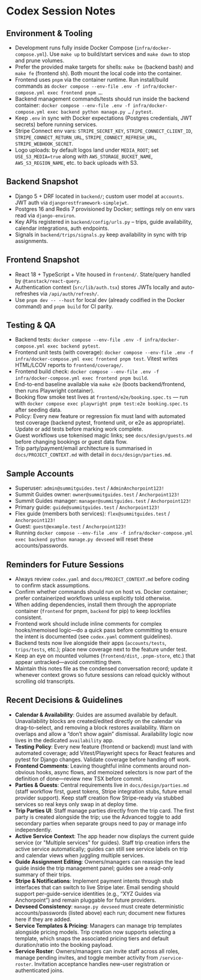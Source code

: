 # Codex Session Notes

## Environment & Tooling
- Development runs fully inside Docker Compose (`infra/docker-compose.yml`). Use `make up` to build/start services and `make down` to stop and prune volumes.
- Prefer the provided make targets for shells: `make be` (backend bash) and `make fe` (frontend sh). Both mount the local code into the container.
- Frontend uses `pnpm` via the container runtime. Run install/build commands as `docker compose --env-file .env -f infra/docker-compose.yml exec frontend pnpm …`.
- Backend management commands/tests should run inside the backend container: `docker compose --env-file .env -f infra/docker-compose.yml exec backend python manage.py …` / `pytest`.
- Keep `.env` in sync with Docker expectations (Postgres credentials, JWT secrets) before running services.
- Stripe Connect env vars: `STRIPE_SECRET_KEY`, `STRIPE_CONNECT_CLIENT_ID`, `STRIPE_CONNECT_RETURN_URL`, `STRIPE_CONNECT_REFRESH_URL`, `STRIPE_WEBHOOK_SECRET`.
- Logo uploads: by default logos land under `MEDIA_ROOT`; set `USE_S3_MEDIA=true` along with `AWS_STORAGE_BUCKET_NAME`, `AWS_S3_REGION_NAME`, etc. to back uploads with S3.

## Backend Snapshot
- Django 5 + DRF located in `backend/`; custom user model at `accounts`. JWT auth via `djangorestframework-simplejwt`.
- Postgres 16 and Redis 7 provisioned by Docker; settings rely on env vars read via `django-environ`.
- Key APIs registered in `backend/config/urls.py` – trips, guide availability, calendar integrations, auth endpoints.
- Signals in `backend/trips/signals.py` keep availability in sync with trip assignments.

## Frontend Snapshot
- React 18 + TypeScript + Vite housed in `frontend/`. State/query handled by `@tanstack/react-query`.
- Authentication context (`src/lib/auth.tsx`) stores JWTs locally and auto-refreshes via `/api/auth/refresh/`.
- Use `pnpm dev -- --host` for local dev (already codified in the Docker command) and `pnpm build` for CI parity.

## Testing & QA
- Backend tests: `docker compose --env-file .env -f infra/docker-compose.yml exec backend pytest`.
- Frontend unit tests (with coverage): `docker compose --env-file .env -f infra/docker-compose.yml exec frontend pnpm test`. Vitest writes HTML/LCOV reports to `frontend/coverage/`.
- Frontend build check: `docker compose --env-file .env -f infra/docker-compose.yml exec frontend pnpm build`.
- End-to-end baseline available via `make e2e` (boots backend/frontend, then runs Playwright container).
- Booking flow smoke test lives at `frontend/e2e/booking.spec.ts` — run with `docker compose exec playwright pnpm test:e2e booking.spec.ts` after seeding data.
- Policy: Every new feature or regression fix must land with automated test coverage (backend pytest, frontend unit, or e2e as appropriate). Update or add tests before marking work complete.
- Guest workflows use tokenised magic links; see `docs/design/guests.md` before changing bookings or guest data flow.
- Trip party/payment/email architecture is summarised in `docs/PROJECT_CONTEXT.md` with detail in `docs/design/parties.md`.

## Sample Accounts
- Superuser: `admin@summitguides.test` / `AdminAnchorpoint123!`
- Summit Guides owner: `owner@summitguides.test` / `Anchorpoint123!`
- Summit Guides manager: `manager@summitguides.test` / `Anchorpoint123!`
- Primary guide: `guide@summitguides.test` / `Anchorpoint123!`
- Flex guide (members both services): `flex@summitguides.test` / `Anchorpoint123!`
- Guest: `guest@example.test` / `Anchorpoint123!`
- Running `docker compose --env-file .env -f infra/docker-compose.yml exec backend python manage.py devseed`
  will reset these accounts/passwords.

## Reminders for Future Sessions
- Always review `codex.yaml` and `docs/PROJECT_CONTEXT.md` before coding to confirm stack assumptions.
- Confirm whether commands should run on host vs. Docker container; prefer containerized workflows unless explicitly told otherwise.
- When adding dependencies, install them through the appropriate container (`frontend` for pnpm, `backend` for pip) to keep lockfiles consistent.
- Frontend work should include inline comments for complex hooks/memoised logic—do a quick pass before committing to ensure the intent is documented (see `codex.yaml` comment guidelines).
- Backend tests now live alongside their apps (`accounts/tests`, `trips/tests`, etc.); place new coverage next to the feature under test.
- Keep an eye on mounted volumes (`frontend/dist`, `.pnpm-store`, etc.) that appear untracked—avoid committing them.
- Maintain this notes file as the condensed conversation record; update it whenever context grows so future sessions can reload quickly without scrolling old transcripts.

## Recent Decisions & Guidelines
- **Calendar & Availability**: Guides are assumed available by default. Unavailability blocks are created/edited directly on the calendar via drag-to-select, and removing a block restores availability. Warn on overlaps and allow a “don’t show again” dismissal. Availability logic now lives in the dedicated `availability` app.
- **Testing Policy**: Every new feature (frontend or backend) must land with automated coverage; add Vitest/Playwright specs for React features and pytest for Django changes. Validate coverage before handing off work.
- **Frontend Comments**: Leaving thoughtful inline comments around non-obvious hooks, async flows, and memoized selectors is now part of the definition of done—review new TSX before commit.
- **Parties & Guests**: Central requirements live in `docs/design/parties.md` (staff workflow first, guest tokens, Stripe integration stubs, future email provider support). Keep staff creation flow Stripe-ready via stubbed services so real keys only swap in at deploy time.
- **Trip Parties UI**: Staff manage parties directly from the trip card. The first party is created alongside the trip; use the Advanced toggle to add secondary parties when separate groups need to pay or manage info independently.
- **Active Service Context**: The app header now displays the current guide service (or "Multiple services" for guides). Staff trip creation infers the active service automatically; guides can still see service labels on trip and calendar views when juggling multiple services.
- **Guide Assignment Editing**: Owners/managers can reassign the lead guide inside the trip management panel; guides see a read-only summary of their trips.
- **Stripe & Notifications**: Implement payment intents through stub interfaces that can switch to live Stripe later. Email sending should support per-guide-service identities (e.g., “XYZ Guides via Anchorpoint”) and remain pluggable for future providers.
- **Devseed Consistency**: `manage.py devseed` must create deterministic accounts/passwords (listed above) each run; document new fixtures here if they are added.
- **Service Templates & Pricing**: Managers can manage trip templates alongside pricing models. Trip creation now supports selecting a template, which snaps the associated pricing tiers and default duration/ratio into the booking payload.
- **Service Roster**: Owners/managers can invite staff across all roles, manage pending invites, and toggle member activity from `/service-roster`. Invitation acceptance handles new-user registration or authenticated joins.
